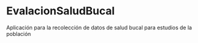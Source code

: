 # EvalacionSaludBucal
Aplicación para la recolección de datos de salud bucal para estudios de la población

